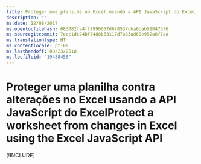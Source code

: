 ```yaml
---
title: Proteger uma planilha no Excel usando a API JavaScript do Excel
description: ''
ms.date: 12/08/2017
ms.openlocfilehash: 683082fa4fff996057d678537cba6bab510475f6
ms.sourcegitcommit: 7ecc1dc24bf7488b53117d7a83ad60e952a6f7aa
ms.translationtype: HT
ms.contentlocale: pt-BR
ms.lasthandoff: 08/23/2018
ms.locfileid: "19438456"
---
```

# <a name="protect-a-worksheet-from-changes-in-excel-using-the-excel-javascript-api"></a><span data-ttu-id="647d1-102">Proteger uma planilha contra alterações no Excel usando a API JavaScript do Excel</span><span class="sxs-lookup"><span data-stu-id="647d1-102">Protect a worksheet from changes in Excel using the Excel JavaScript API</span></span>

[!INCLUDE[](../includes/excel-tutorial-protect-worksheet.md)]